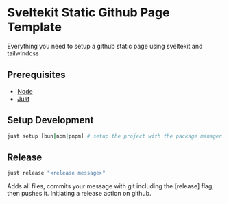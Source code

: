 # Sveltekit Static Github Page Template

Everything you need to setup a github static page using sveltekit and tailwindcss

## Prerequisites
- [Node](https://nodejs.org/en/download)
- [Just](https://github.com/casey/just)

## Setup Development
```bash
just setup [bun|npm|pnpm] # setup the project with the package manager of your choice, defaults to bun  
```

## Release
```bash
just release "<release message>"
```
Adds all files, commits your message with git including the [release] flag, then pushes it. Initiating a release action on github.